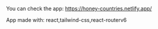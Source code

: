You can check the app: https://honey-countries.netlify.app/

App made with: react,tailwind-css,react-routerv6
